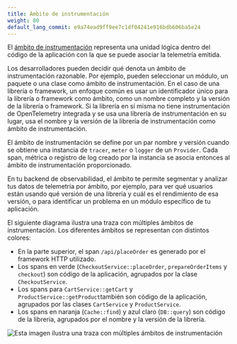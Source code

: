 ```yaml
---
title: Ámbito de instrumentación
weight: 80
default_lang_commit: e9a74ead9ff9ee7c1df04241e916bdb606ba5e24
---
```


El [ámbito de instrumentación](/docs/specs/otel/common/instrumentation-scope/) representa una unidad lógica dentro del código de la aplicación con la que se puede asociar la telemetría emitida.

Los desarrolladores pueden decidir qué denota un ámbito de instrumentación razonable. Por ejemplo, pueden seleccionar un módulo, un paquete o una clase como ámbito de instrumentación. En el caso de una librería o framework, un enfoque común es usar un identificador único para la librería o framework como ámbito, como un nombre completo y la versión de la librería o framework. Si la librería en sí misma no tiene instrumentación de OpenTelemetry integrada y se usa una librería de instrumentación en su lugar, usa el nombre y la versión de la librería de instrumentación como ámbito de instrumentación.

El ámbito de instrumentación se define por un par nombre y versión cuando se obtiene una instancia de `tracer`, `meter` o `logger` de un `Provider`. Cada span, métrica o registro de log creado por la instancia se asocia entonces al ámbito de instrumentación proporcionado.

En tu backend de observabilidad, el ámbito te permite segmentar y analizar tus datos de telemetría por ámbito, por ejemplo, para ver qué usuarios están usando qué versión de una librería y cuál es el rendimiento de esa versión, o para identificar un problema en un módulo específico de tu aplicación.

El siguiente diagrama ilustra una traza con múltiples ámbitos de instrumentación. Los diferentes ámbitos se representan con distintos colores:

- En la parte superior, el span `/api/placeOrder` es generado por el framework HTTP utilizado.
- Los spans en verde (`CheckoutService::placeOrder`, `prepareOrderItems` y
  `checkout`) son código de la aplicación, agrupados por la clase `CheckoutService`.
- Los spans para `CartService::getCart` y `ProductService::getProduct`también son código de la aplicación, agrupados por las clases `CartService` y `ProductService`.
- Los spans en naranja (`Cache::find`) y azul claro (`DB::query`) son código de la librería, agrupados por el nombre y la versión de la librería.

![Esta imagen ilustra una traza con múltiples ámbitos de instrumentación](spans-with-instrumentation-scope.svg)
